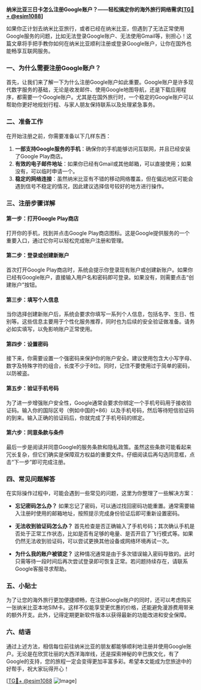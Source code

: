 **纳米比亚三日卡怎么注册Google账户？——轻松搞定你的海外旅行网络需求[[TG💪+ @esim1088](https://t.me/s/esim1088)]**

如果你正计划去纳米比亚旅行，或者已经在纳米比亚，但遇到了无法正常使用Google服务的问题，比如无法登录Google账户、无法使用Gmail等，别担心！这篇文章将手把手教你如何在纳米比亚顺利注册或登录Google账户，让你在国外也能畅享互联网服务。

### 一、为什么需要注册Google账户？

首先，让我们来了解一下为什么注册Google账户如此重要。Google账户是许多现代数字服务的基础，无论是收发邮件、使用Google地图导航，还是下载应用程序，都需要一个Google账户。尤其是在国外旅行时，一个稳定的Google账户可以帮助你更好地规划行程、与家人朋友保持联系以及处理紧急事务。

### 二、准备工作

在开始注册之前，你需要准备以下几样东西：

1. **一部支持Google服务的手机**：确保你的手机能够访问互联网，并且已经安装了Google Play商店。
2. **有效的电子邮件地址**：如果你已经有Gmail或其他邮箱，可以直接使用；如果没有，可以临时申请一个。
3. **稳定的网络连接**：虽然纳米比亚有不错的移动网络覆盖，但在偏远地区可能会遇到信号不稳定的情况，因此建议选择信号较好的地方进行操作。

### 三、注册步骤详解

#### 第一步：打开Google Play商店
打开你的手机，找到并点击Google Play商店图标。这是Google提供服务的一个重要入口，通过它你可以轻松完成账户注册和管理。

#### 第二步：登录或创建新账户
首次打开Google Play商店时，系统会提示你登录现有账户或创建新账户。如果你已经有Google账户，直接输入用户名和密码即可登录。如果没有，则需要点击“创建账户”按钮。

#### 第三步：填写个人信息
当你选择创建新账户后，系统会要求你填写一系列个人信息，包括名字、生日、性别等。这些信息主要用于个性化服务推荐，同时也为后续的安全验证做准备。请务必如实填写，以免影响账户正常使用。

#### 第四步：设置密码
接下来，你需要设置一个强密码来保护你的账户安全。建议使用包含大小写字母、数字及特殊字符的组合，长度不少于8位。同时，记住不要使用过于简单的密码，以防被盗。

#### 第五步：验证手机号码
为了进一步增强账户安全性，Google通常会要求你绑定一个手机号码用于接收验证码。输入你的国际区号（例如中国的+86）以及手机号码，然后等待短信验证码的到来。输入正确的验证码后，你就完成了手机号码的绑定。

#### 第六步：同意条款与条件
最后一步是阅读并同意Google的服务条款和隐私政策。虽然这些条款可能看起来冗长复杂，但它们确实是保障双方权益的重要文件。仔细阅读后再勾选同意框，点击“下一步”即可完成注册。

### 四、常见问题解答

在实际操作过程中，可能会遇到一些常见的问题，这里为你整理了一些解决方案：

- **忘记密码怎么办？**
  如果忘记了密码，可以通过找回密码功能重置。通常需要输入注册时使用的邮箱地址，按照提示完成身份验证后即可重新设置密码。

- **无法收到验证码怎么办？**
  首先检查是否正确输入了手机号码；其次确认手机是否处于正常工作状态，比如是否有足够的电量、是否开启了飞行模式等。如果仍然无法收到验证码，可以尝试更换其他设备或网络环境再试一次。

- **为什么我的账户被锁定？**
  这种情况通常是由于多次错误输入密码导致的。此时只需等待一段时间后再次尝试登录即可恢复正常。若问题持续存在，请联系Google客服寻求帮助。

### 五、小贴士

为了让您的海外旅行更加便捷顺畅，在注册Google账户的同时，还可以考虑购买一张纳米比亚本地SIM卡。这样不仅能享受更优惠的价格，还能避免漫游费用带来的额外开支。此外，记得定期更新软件版本以获得最新的功能改进和安全保障。

### 六、结语

通过上述方法，相信每位前往纳米比亚的朋友都能够顺利地注册并使用Google账户。无论是在欣赏壮丽的大西洋海岸线，还是探索神秘的辛巴族文化，有了Google的支持，您的旅程一定会变得更加丰富多彩。希望本文能成为您旅途中的好帮手，祝大家玩得开心！

[[TG💪+ @esim1088](https://t.me/s/esim1088) ![Image](https://i.postimg.cc/4NQfJmqS/Snipaste-2025-05-13-00-14-12.png)]